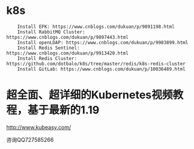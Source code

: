 # k8s
````
    Install EFK: https://www.cnblogs.com/dukuan/p/9891198.html
    Install RabbitMQ Cluster: https://www.cnblogs.com/dukuan/p/9897443.html
    Install openLDAP: https://www.cnblogs.com/dukuan/p/9983899.html
    Install Redis Sentinel: https://www.cnblogs.com/dukuan/p/9913420.html
    Install Redis Cluster: https://github.com/dotbalo/k8s/tree/master/redis/k8s-redis-cluster
    Install GitLab: https://www.cnblogs.com/dukuan/p/10036489.html
````


# 超全面、超详细的Kubernetes视频教程，基于最新的1.19
http://www.kubeasy.com/

咨询QQ727585266
